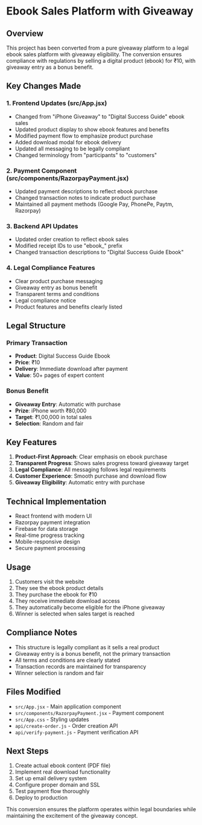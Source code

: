 # Ebook Sales Platform with Giveaway

## Overview
This project has been converted from a pure giveaway platform to a legal ebook sales platform with giveaway eligibility. The conversion ensures compliance with regulations by selling a digital product (ebook) for ₹10, with giveaway entry as a bonus benefit.

## Key Changes Made

### 1. Frontend Updates (src/App.jsx)
- Changed from "iPhone Giveaway" to "Digital Success Guide" ebook sales
- Updated product display to show ebook features and benefits
- Modified payment flow to emphasize product purchase
- Added download modal for ebook delivery
- Updated all messaging to be legally compliant
- Changed terminology from "participants" to "customers"

### 2. Payment Component (src/components/RazorpayPayment.jsx)
- Updated payment descriptions to reflect ebook purchase
- Changed transaction notes to indicate product purchase
- Maintained all payment methods (Google Pay, PhonePe, Paytm, Razorpay)

### 3. Backend API Updates
- Updated order creation to reflect ebook sales
- Modified receipt IDs to use "ebook_" prefix
- Changed transaction descriptions to "Digital Success Guide Ebook"

### 4. Legal Compliance Features
- Clear product purchase messaging
- Giveaway entry as bonus benefit
- Transparent terms and conditions
- Legal compliance notice
- Product features and benefits clearly listed

## Legal Structure

### Primary Transaction
- **Product**: Digital Success Guide Ebook
- **Price**: ₹10
- **Delivery**: Immediate download after payment
- **Value**: 50+ pages of expert content

### Bonus Benefit
- **Giveaway Entry**: Automatic with purchase
- **Prize**: iPhone worth ₹80,000
- **Target**: ₹1,00,000 in total sales
- **Selection**: Random and fair

## Key Features

1. **Product-First Approach**: Clear emphasis on ebook purchase
2. **Transparent Progress**: Shows sales progress toward giveaway target
3. **Legal Compliance**: All messaging follows legal requirements
4. **Customer Experience**: Smooth purchase and download flow
5. **Giveaway Eligibility**: Automatic entry with purchase

## Technical Implementation

- React frontend with modern UI
- Razorpay payment integration
- Firebase for data storage
- Real-time progress tracking
- Mobile-responsive design
- Secure payment processing

## Usage

1. Customers visit the website
2. They see the ebook product details
3. They purchase the ebook for ₹10
4. They receive immediate download access
5. They automatically become eligible for the iPhone giveaway
6. Winner is selected when sales target is reached

## Compliance Notes

- This structure is legally compliant as it sells a real product
- Giveaway entry is a bonus benefit, not the primary transaction
- All terms and conditions are clearly stated
- Transaction records are maintained for transparency
- Winner selection is random and fair

## Files Modified

- `src/App.jsx` - Main application component
- `src/components/RazorpayPayment.jsx` - Payment component
- `src/App.css` - Styling updates
- `api/create-order.js` - Order creation API
- `api/verify-payment.js` - Payment verification API

## Next Steps

1. Create actual ebook content (PDF file)
2. Implement real download functionality
3. Set up email delivery system
4. Configure proper domain and SSL
5. Test payment flow thoroughly
6. Deploy to production

This conversion ensures the platform operates within legal boundaries while maintaining the excitement of the giveaway concept.
